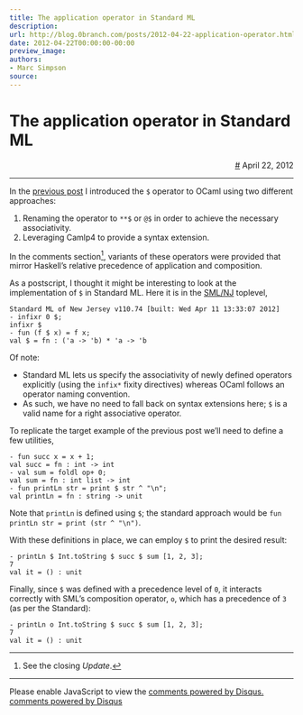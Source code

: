 ```yaml
---
title: The application operator in Standard ML
description:
url: http://blog.0branch.com/posts/2012-04-22-application-operator.html
date: 2012-04-22T00:00:00-00:00
preview_image:
authors:
- Marc Simpson
source:
---
```


<div>
  <div class="span-22">
    <div class="span-12"><h1>The application operator in Standard ML</h1></div>
    <div style="text-align: right" class="span-10 last">
      <a href="https://blog.0branch.com/index.html">#</a> April 22, 2012
    </div>
  </div>
  <hr>
  <div>
    <p>In the <a href="https://blog.0branch.com/posts/2012-04-17-haskell-application-ocaml.html">previous post</a> I introduced the <code>$</code> operator to OCaml using two different approaches:</p>
<ol type="1">
<li>Renaming the operator to <code>**$</code> or <code>@$</code> in order to achieve the necessary associativity.</li>
<li>Leveraging Camlp4 to provide a syntax extension.</li>
</ol>
<p>In the comments section<a href="https://blog.0branch.com/rss.xml#fn1" class="footnote-ref"><sup>1</sup></a>, variants of these operators were provided that mirror Haskell’s relative precedence of application and composition.</p>
<p>As a postscript, I thought it might be interesting to look at the implementation of <code>$</code> in Standard ML. Here it is in the <a href="http://www.smlnj.org">SML/NJ</a> toplevel,</p>
<pre><code>Standard ML of New Jersey v110.74 [built: Wed Apr 11 13:33:07 2012]
- infixr 0 $;
infixr $
- fun (f $ x) = f x;
val $ = fn : ('a -&gt; 'b) * 'a -&gt; 'b</code></pre>
<p>Of note:</p>
<ul>
<li>Standard ML lets us specify the associativity of newly defined operators explicitly (using the <code>infix*</code> fixity directives) whereas OCaml follows an operator naming convention.</li>
<li>As such, we have no need to fall back on syntax extensions here; <code>$</code> is a valid name for a right associative operator.</li>
</ul>
<p>To replicate the target example of the previous post we’ll need to define a few utilities,</p>
<pre><code>- fun succ x = x + 1;
val succ = fn : int -&gt; int
- val sum = foldl op+ 0;
val sum = fn : int list -&gt; int
- fun printLn str = print $ str ^ "\n";
val printLn = fn : string -&gt; unit</code></pre>
<p>Note that <code>printLn</code> is defined using <code>$</code>; the standard approach would be <code>fun printLn str = print (str ^ "\n")</code>.</p>
<p>With these definitions in place, we can employ <code>$</code> to print the desired result:</p>
<pre><code>- printLn $ Int.toString $ succ $ sum [1, 2, 3];
7
val it = () : unit</code></pre>
<p>Finally, since <code>$</code> was defined with a precedence level of <code>0</code>, it interacts correctly with SML’s composition operator, <code>o</code>, which has a precedence of <code>3</code> (as per the Standard):</p>
<pre><code>- printLn o Int.toString $ succ $ sum [1, 2, 3];
7
val it = () : unit</code></pre>
<section class="footnotes">
<hr>
<ol>
<li><p>See the closing <em>Update</em>.<a href="https://blog.0branch.com/rss.xml#fnref1" class="footnote-back">↩</a></p></li>
</ol>
</section>
  </div>
</div>

<hr>

<div></div>

<noscript>Please enable JavaScript to view the <a href="http://disqus.com/?ref_noscript">comments powered by Disqus.</a></noscript>
<a href="http://disqus.com" class="dsq-brlink">comments powered by <span class="logo-disqus">Disqus</span></a>

